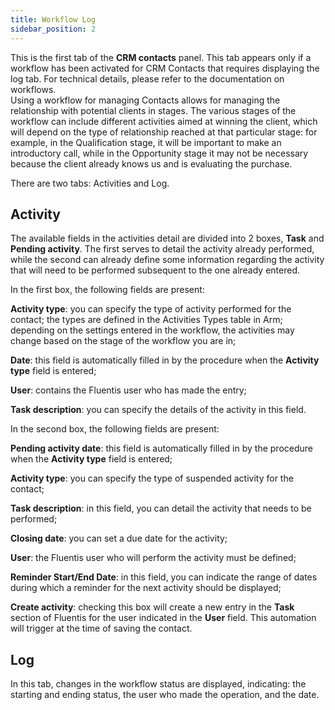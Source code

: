 ```yaml
---
title: Workflow Log 
sidebar_position: 2
---
```


This is the first tab of the **CRM contacts** panel. This tab appears only if a workflow has been activated for CRM Contacts that requires displaying the log tab. For technical details, please refer to the documentation on workflows.     
Using a workflow for managing Contacts allows for managing the relationship with potential clients in stages. The various stages of the workflow can include different activities aimed at winning the client, which will depend on the type of relationship reached at that particular stage: for example, in the Qualification stage, it will be important to make an introductory call, while in the Opportunity stage it may not be necessary because the client already knows us and is evaluating the purchase.       

There are two tabs: Activities and Log.

## Activity

The available fields in the activities detail are divided into 2 boxes, **Task** and **Pending activity**. The first serves to detail the activity already performed, while the second can already define some information regarding the activity that will need to be performed subsequent to the one already entered.

In the first box, the following fields are present:

**Activity type**: you can specify the type of activity performed for the contact; the types are defined in the Activities Types table in Arm; depending on the settings entered in the workflow, the activities may change based on the stage of the workflow you are in;          

**Date**: this field is automatically filled in by the procedure when the **Activity type** field is entered; 

**User**: contains the Fluentis user who has made the entry;    

**Task description**: you can specify the details of the activity in this field.     

In the second box, the following fields are present:

**Pending activity date**: this field is automatically filled in by the procedure when the **Activity type** field is entered;

**Activity type**: you can specify the type of suspended activity for the contact; 

**Task description**: in this field, you can detail the activity that needs to be performed;

**Closing date**: you can set a due date for the activity;

**User**: the Fluentis user who will perform the activity must be defined;

**Reminder Start/End Date**: in this field, you can indicate the range of dates during which a reminder for the next activity should be displayed;        

**Create activity**: checking this box will create a new entry in the **Task** section of Fluentis for the user indicated in the **User** field. This automation will trigger at the time of saving the contact.    

## Log 

In this tab, changes in the workflow status are displayed, indicating: the starting and ending status, the user who made the operation, and the date.